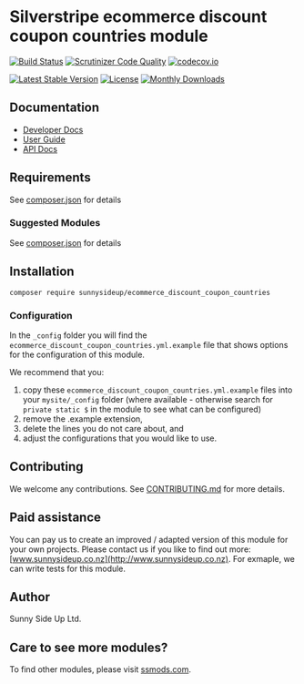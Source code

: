 # Silverstripe ecommerce discount coupon countries module
[![Build Status](https://travis-ci.org/sunnysideup/silverstripe-ecommerce_discount_coupon_countries.svg?branch=master)](https://travis-ci.org/sunnysideup/silverstripe-ecommerce_discount_coupon_countries)
[![Scrutinizer Code Quality](https://scrutinizer-ci.com/g/sunnysideup/silverstripe-ecommerce_discount_coupon_countries/badges/quality-score.png?b=master)](https://scrutinizer-ci.com/g/sunnysideup/silverstripe-ecommerce_discount_coupon_countries/?branch=master)
[![codecov.io](https://codecov.io/github/sunnysideup/silverstripe-ecommerce_discount_coupon_countries/coverage.svg?branch=master)](https://codecov.io/github/sunnysideup/silverstripe-ecommerce_discount_coupon_countries?branch=master)

[![Latest Stable Version](https://poser.pugx.org/sunnysideup/ecommerce_discount_coupon_countries/version)](https://packagist.org/packages/sunnysideup/ecommerce_discount_coupon_countries)
[![License](https://poser.pugx.org/sunnysideup/ecommerce_discount_coupon_countries/license)](https://packagist.org/packages/sunnysideup/ecommerce_discount_coupon_countries)
[![Monthly Downloads](https://poser.pugx.org/sunnysideup/ecommerce_discount_coupon_countries/d/monthly)](https://packagist.org/packages/sunnysideup/ecommerce_discount_coupon_countries)


## Documentation



 * [Developer Docs](docs/en/INDEX.md)
 * [User Guide](docs/en/userguide.md)
 * [API Docs](http://docs.ssmods.com/sunnysideup/ecommerce_discount_coupon_countries/classes.xhtml)


## Requirements



See [composer.json](composer.json) for details


### Suggested Modules



See [composer.json](composer.json) for details


## Installation


```
composer require sunnysideup/ecommerce_discount_coupon_countries
```

### Configuration



In the `_config` folder you will find the `ecommerce_discount_coupon_countries.yml.example`
file that shows options for the configuration of this module.

We recommend that you:

  1. copy these `ecommerce_discount_coupon_countries.yml.example` files into your
`mysite/_config` folder (where available - otherwise search for `private static $` in the module to see what can be configured)
  2. remove the .example extension,
  3. delete the lines you do not care about, and
  4. adjust the configurations that you would like to use.


## Contributing



We welcome any contributions. See [CONTRIBUTING.md](CONTRIBUTING.md) for more details.

## Paid assistance



You can pay us to create an improved / adapted version of this module for your own projects.  Please contact us if you like to find out more: [www.sunnysideup.co.nz](http://www.sunnysideup.co.nz).  For exmaple, we can write tests for this module.  

## Author



Sunny Side Up Ltd.


## Care to see more modules?

To find other modules, please visit [ssmods.com](http://ssmods.com/).
